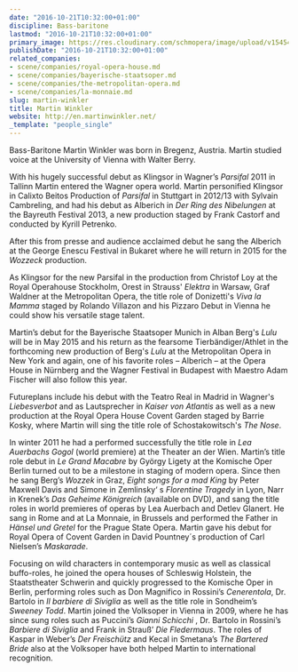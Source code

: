 ```yaml
---
date: "2016-10-21T10:32:00+01:00"
discipline: Bass-baritone
lastmod: "2016-10-21T10:32:00+01:00"
primary_image: https://res.cloudinary.com/schmopera/image/upload/v1545409169/media/webhook-uploads/1477042086682/mw2.jpg.jpg
publishDate: "2016-10-21T10:32:00+01:00"
related_companies:
- scene/companies/royal-opera-house.md
- scene/companies/bayerische-staatsoper.md
- scene/companies/the-metropolitan-opera.md
- scene/companies/la-monnaie.md
slug: martin-winkler
title: Martin Winkler
website: http://en.martinwinkler.net/
_template: "people_single"
---
```


Bass-Baritone Martin Winkler was born in Bregenz, Austria. Martin studied voice at the University of Vienna with Walter Berry.

With his hugely successful debut as Klingsor in Wagner’s *Parsifal* 2011 in Tallinn Martin entered the Wagner opera world. Martin personified Klingsor in Calixto Beitos Production of *Parsifal* in Stuttgart in 2012/13 with Sylvain Cambreling, and had his debut as Alberich in *Der Ring des Nibelungen* at the Bayreuth Festival 2013, a new production staged by Frank Castorf and conducted by Kyrill Petrenko.

After this from presse and audience acclaimed debut he sang the Alberich at the George Enescu Festival in Bukaret where he will return in 2015 for the *Wozzeck* production.

As Klingsor for the new Parsifal in the production from Christof Loy at the Royal Operahouse Stockholm, Orest in Strauss' *Elektra* in Warsaw, Graf Waldner at the Metropolitan Opera, the title role of Donizetti's *Viva la Mamma* staged by Rolando Villazon and his Pizzaro Debut in Vienna he could show his versatile stage talent.

Martin’s debut for the Bayerische Staatsoper Munich in Alban Berg's *Lulu* will be in May 2015 and his return as the fearsome Tierbändiger/Athlet in the forthcoming new production of Berg's *Lulu* at the Metropolitan Opera in New York and again, one of his favorite roles – Alberich –  at the Opera House in Nürnberg and the Wagner Festival in Budapest with Maestro Adam Fischer will also follow this year.

Futureplans include his debut with the Teatro Real in Madrid in Wagner's *Liebesverbot* and as Lautsprecher in *Kaiser von Atlantis* as well as a new production at the Royal Opera House Covent Garden staged by Barrie Kosky, where Martin will sing the title role of Schostakowitsch's *The Nose*.

In winter 2011 he had a performed successfully the title role in *Lea Auerbachs Gogol* (world premiere) at the Theater an der Wien. Martin’s title role debut in *Le Grand Macabre* by György Ligety at the Komische Oper Berlin turned out to be a milestone in staging of modern opera. Since then he sang Berg’s *Wozzek* in Graz, *Eight songs for a mad King* by Peter Maxwell Davis and Simone in Zemlinsky‘ s *Florentine Tragedy* in Lyon, Narr in Krenek’s *Das Geheime Königreich* (available on DVD), and sang the title roles in world premieres of operas by Lea Auerbach and Detlev Glanert. He sang in Rome and at La Monnaie, in Brussels and performed the Father in *Hänsel und Gretel* for the Prague State Opera. Martin gave his debut for Royal Opera of Covent Garden in David Pountney´s production of Carl Nielsen’s *Maskarade*.

Focusing on wild characters in contemporary music as well as classical buffo-roles, he joined the opera houses of Schleswig Holstein, the Staatstheater Schwerin and quickly progressed to the Komische Oper in Berlin, performing roles such as Don Magnifico in Rossini’s *Cenerentola*, Dr. Bartolo in *Il barbiere di Siviglia* as well as the title role in Sondheim’s *Sweeney Todd*. Martin joined the Volksoper in Vienna in 2009, where he has since sung roles such as Puccini’s *Gianni Schicchi* , Dr. Bartolo in Rossini’s *Barbiere di Siviglia* and Frank in Strauß’ *Die Fledermaus*. The roles of Kaspar in Weber’s *Der Freischütz* and Kecal in Smetana’s *The Bartered Bride* also at the Volksoper have both helped Martin to international recognition.
